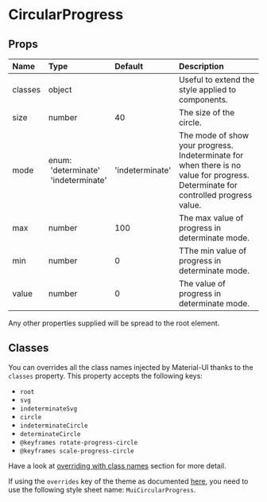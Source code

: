 # CircularProgress



## Props
| Name | Type | Default | Description |
|:-----|:-----|:--------|:------------|
| classes | object |  | Useful to extend the style applied to components. |
| size | number | 40 | The size of the circle. |
| mode | enum:<br>&nbsp;'determinate'<br>&nbsp;'indeterminate' | 'indeterminate' | The mode of show your progress. Indeterminate for when there is no value for progress. Determinate for controlled progress value. |
| max | number | 100 | The max value of progress in determinate mode. |
| min | number | 0 | TThe min value of progress in determinate mode. |
| value | number | 0 | The value of progress in determinate mode. |

Any other properties supplied will be spread to the root element.
## Classes

You can overrides all the class names injected by Material-UI thanks to the `classes` property.
This property accepts the following keys:
- `root`
- `svg`
- `indeterminateSvg`
- `circle`
- `indeterminateCircle`
- `determinateCircle`
- `@keyframes rotate-progress-circle`
- `@keyframes scale-progress-circle`

Have a look at [overriding with class names](/customization/overrides#overriding-with-class-names)
section for more detail.

If using the `overrides` key of the theme as documented
[here](/customization/themes#customizing-all-instances-of-a-component-type),
you need to use the following style sheet name: `MuiCircularProgress`.
